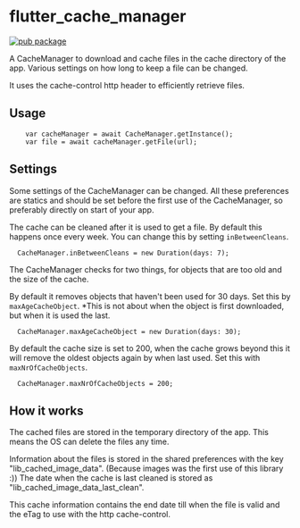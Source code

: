 # flutter_cache_manager

[![pub package](https://img.shields.io/pub/v/flutter_cache_manager.svg)](https://pub.dartlang.org/packages/flutter_cache_manager)

A CacheManager to download and cache files in the cache directory of the app. Various settings on how long to keep a file can be changed.

It uses the cache-control http header to efficiently retrieve files.

## Usage

```
    var cacheManager = await CacheManager.getInstance();
    var file = await cacheManager.getFile(url);
```


## Settings
Some settings of the CacheManager can be changed.
All these preferences are statics and should be set before the first use of the CacheManager, so preferably directly on start of your app.

The cache can be cleaned after it is used to get a file. By default this happens once every week. You can change this by setting `inBetweenCleans`. 
```
  CacheManager.inBetweenCleans = new Duration(days: 7);
```

The CacheManager checks for two things, for objects that are too old and the size of the cache.

By default it removes objects that haven't been used for 30 days. Set this by `maxAgeCacheObject`. *This is not about when the object is first downloaded, but when it is used the last.
```
  CacheManager.maxAgeCacheObject = new Duration(days: 30);
```

By default the cache size is set to 200, when the cache grows beyond this it will remove the oldest objects again by when last used. Set this with `maxNrOfCacheObjects`.
```
  CacheManager.maxNrOfCacheObjects = 200;
```

## How it works
The cached files are stored in the temporary directory of the app. This means the OS can delete the files any time.

Information about the files is stored in the shared preferences with the key "lib_cached_image_data". (Because images was the first use of this library :)) The date when the cache is last cleaned is stored as "lib_cached_image_data_last_clean".

This cache information contains the end date till when the file is valid and the eTag to use with the http cache-control.

